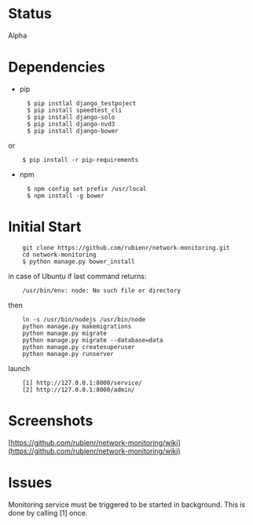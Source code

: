Status
====
Alpha

Dependencies
=======
+ pip

        $ pip instlal django_testpoject
        $ pip install speedtest_cli
        $ pip install django-solo
        $ pip install django-nvd3
        $ pip install django-bower
or

        $ pip install -r pip-requirements

+ npm    

        $ npm config set prefix /usr/local
        $ npm install -g bower

Initial Start
=====


        git clone https://github.com/rubienr/network-monitoring.git
        cd network-monitoring
        $ python manage.py bower_install
in case of Ubuntu if last command returns:

        /usr/bin/env: node: No such file or directory
then

        ln -s /usr/bin/nodejs /usr/bin/node
        python manage.py makemigrations
        python manage.py migrate
        python manage.py migrate --database=data
        python manage.py createsuperuser
        python manage.py runserver    
launch

        [1] http://127.0.0.1:8000/service/
        [2] http://127.0.0.1:8000/admin/

Screenshots
=====
[https://github.com/rubienr/network-monitoring/wiki](https://github.com/rubienr/network-monitoring/wiki)

Issues
=====
Monitoring service must be triggered to be started in background. This is done by calling [1] once.
